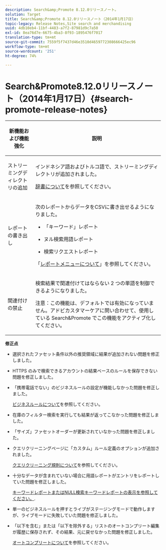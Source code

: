 ```yaml
---
description: Search&amp;Promote 8.12.0リリースノート。
solution: Target
title: Search&amp;Promote 8.12.0リリースノート（2014年1月17日）
topic-legacy: Release Notes,Site search and merchandising
uuid: 4db10eb4-11bf-4483-a7f2-87981d9c7a50
exl-id: 8ea76d7e-6675-4ba3-8f93-1895476f7017
translation-type: tm+mt
source-git-commit: 7559f5f7437d46e3510d4659772308666425ec96
workflow-type: tm+mt
source-wordcount: '251'
ht-degree: 74%

---
```


# Search&amp;Promote8.12.0リリースノート（2014年1月17日）{#search-promote-release-notes}

<table> 
 <thead> 
  <tr> 
   <th colname="col1" class="entry"> <p>新機能および機能強化 </p> </th> 
   <th colname="col2" class="entry"> <p>説明 </p> </th> 
  </tr> 
 </thead>
 <tbody> 
  <tr> 
   <td colname="col1"> <p>ストリーミングディレクトリの追加 </p> </td> 
   <td colname="col2"> <p> </p> <p> インドネシア語およびトルコ語で、ストリーミングディレクトリが追加されました。 </p> <p><a href="../c-about-linguistics-menu/c-about-dictionaries.md#concept_B8028B71EC8144669614C64578EDB034" format="dita" scope="local">辞書について</a>を参照してください。 </p> </td> 
  </tr> 
  <tr> 
   <td colname="col1"> <p>レポートの書き出し </p> </td> 
   <td colname="col2"> <p> 
     <!--3683368-->次のレポートからデータをCSVに書き出せるようになりました。 
     <ul id="ul_93B619DBB3444F64BD6D7F9E969AB1E1"> 
      <li id="li_96DDE1A196834845A0FA319903C5934B"> <p>「キーワード」レポート </p> </li> 
      <li id="li_4F1A19DE98C84F8CAD963EEA2B38ED7A"> <p>ヌル検索用語レポート </p> </li> 
      <li id="li_A7716C62C4D44CD69D411C3FEE246D96"> <p>検索リクエストレポート </p> </li> 
     </ul> </p> <p>「<a href="../c-about-reports-menu/c-about-reports-menu.md#concept_5F901459C7AB461BAB30B305957EB00C" format="dita" scope="local">レポートメニューについて</a>」を参照してください。 </p> </td> 
  </tr> 
  <tr> 
   <td colname="col1"> <p>関連付けの禁止 </p> </td> 
   <td colname="col2"> <p>検索結果で関連付けてはならない 2 つの単語を制御できるようになりました。 </p> <p> <p>注意：この機能は、デフォルトでは有効になっていません。アドビカスタマーケアに問い合わせて、使用している Search&amp;Promote でこの機能をアクティブ化してください。 </p> </p> </td> 
  </tr> 
 </tbody> 
</table>

**修正点**

* 選択されたファセット条件以外の推奨領域に結果が追加されない問題を修正しました。
* HTTPS のみで検索できるアカウントの結果ベースのルールを保存できない問題を修正しました。
* 「携帯電話でない」のビジネスルールの設定が機能しなかった問題を修正しました。

   [ビジネスルールについて](../c-about-rules-menu/c-about-business-rules.md#concept_2A93D76216754D3D8412CDEA00BD26BD)を参照してください。

* 在庫のフィルター検索を実行しても結果が返ってこなかった問題を修正しました。
* 「サイズ」ファセットオーダーが更新されていなかった問題を修正しました。
* クエリクリーニングページに「カスタム」ルール定義のオプションが追加されました。

   [クエリクリーニング規則について](../c-about-rules-menu/c-about-query-cleaning-rules.md#concept_17F3CDDC3C8A4128AF092A82B777B86C)を参照してください。

* 十分なデータが含まれていない場合に用語レポートがエントリをレポートしていた問題を修正しました。

   [キーワードレポートまたはNULL検索キーワードレポートの表示を参照してください。](../c-about-reports-menu/c-about-reports-menu.md#task_53B7ED1582DD4B0E8376546A7AFC789A).

* 単一のビジネスルールを押すとライブがステージングモードで動作しますが、ライブモードに失敗していた問題を修正しました。
* 「以下を含む」または「以下を除外する」リストのオートコンプリート編集が履歴に保存されず、その結果、元に戻せなかった問題を修正しました。

   [オートコンプリートについて](../c-about-auto-complete.md#concept_093A9CD754864BA79B456FE4BEB64578)を参照してください。
